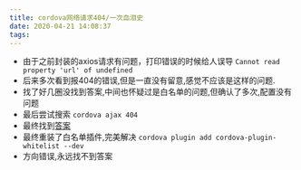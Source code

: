```yaml
---
title: cordova网络请求404/一次血泪史
date: 2020-04-21 14:08:37
tags:
---
```

- 由于之前封装的axios请求有问题，打印错误的时候给人误导
`Cannot read property 'url' of undefined`
- 后来多次看到报404的错误,但是一直没有留意,感觉不应该是这样的问题.
- 找了好几圈没找到答案,中间也怀疑过是白名单的问题,但确认了多次,配置没有问题
- 最后尝试搜索
`cordova ajax 404`
- 最终找到[答案](http://blog.sina.com.cn/s/blog_be2200300102wti4.html)
- 最终重装了白名单插件,完美解决
`cordova plugin add cordova-plugin-whitelist --dev`
- 方向错误,永远找不到答案
